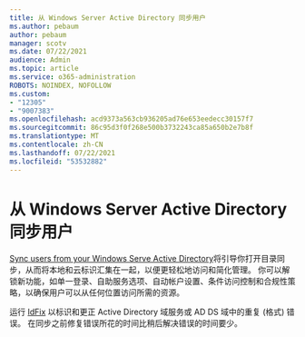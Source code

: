 ```yaml
---
title: 从 Windows Server Active Directory 同步用户
ms.author: pebaum
author: pebaum
manager: scotv
ms.date: 07/22/2021
audience: Admin
ms.topic: article
ms.service: o365-administration
ROBOTS: NOINDEX, NOFOLLOW
ms.custom:
- "12305"
- "9007383"
ms.openlocfilehash: acd9373a563cb936205ad76e653eedecc30157f7
ms.sourcegitcommit: 86c95d3f0f268e500b3732243ca85a650b2e7b8f
ms.translationtype: MT
ms.contentlocale: zh-CN
ms.lasthandoff: 07/22/2021
ms.locfileid: "53532882"
---
```

# <a name="sync-users-from-your-windows-server-active-directory"></a>从 Windows Server Active Directory 同步用户

[Sync users from your Windows Serve Active Directory](https://admin.microsoft.com/AdminPortal/Home#/featureexplorer/security/Identity)将引导你打开目录同步，从而将本地和云标识汇集在一起，以便更轻松地访问和简化管理。 你可以解锁新功能，如单一登录、自助服务选项、自动帐户设置、条件访问控制和合规性策略，以确保用户可以从任何位置访问所需的资源。 

运行 [IdFix](https://admin.microsoft.com/Adminportal/Home?source=applauncher#/modernonboarding/IdentityWizard) 以标识和更正 Active Directory 域服务或 AD DS 域中的重复 (格式) 错误。 在同步之前修复错误所花的时间比稍后解决错误的时间要少。

